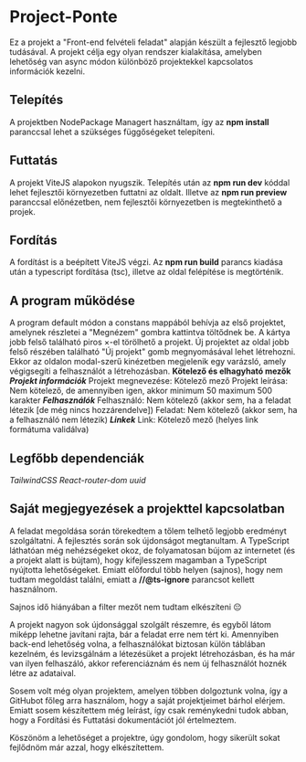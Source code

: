 # Project-Ponte

Ez a projekt a "Front-end felvételi feladat" alapján készült a fejlesztő legjobb tudásával. A projekt célja egy olyan rendszer kialakítása, amelyben lehetőség van async módon különböző projektekkel kapcsolatos információk kezelni.

## Telepítés

A projektben NodePackage Managert használtam, így az **npm install** paranccsal lehet a szükséges függőségeket telepíteni.

## Futtatás

A projekt ViteJS alapokon nyugszik. Telepítés után az **npm run dev** kóddal lehet fejlesztői környezetben futtatni az oldalt. Illetve az **npm run preview** paranccsal előnézetben, nem fejlesztői környezetben is megtekinthető a projek.

## Fordítás

A fordítást is a beépített ViteJS végzi. Az **npm run build** parancs kiadása után a typescript fordítása (tsc), illetve az oldal felépítése is megtörténik.

## A program működése

A program default módon a constans mappából behívja az első projektet, amelynek részletei a "Megnézem" gombra kattintva töltődnek be. A kártya jobb felső található piros &times;-el törölhető a projekt.
Új projektet az oldal jobb felső részében található "Új projekt" gomb megnyomásával lehet létrehozni. Ekkor az oldalon modal-szerű kinézetben megjelenik egy varázsló, amely végigsegíti a felhasználót a létrehozásban.
**Kötelező és elhagyható mezők**
**_Projekt információk_**
Projekt megnevezése: Kötelező mező
Projekt leírása: Nem kötelező, de amennyiben igen, akkor minimum 50 maximum 500 karakter
**_Felhasználók_**
Felhasználó: Nem kötelező (akkor sem, ha a feladat létezik [de még nincs hozzárendelve])
Feladat: Nem kötelező (akkor sem, ha a felhasználó nem létezik)
**_Linkek_**
Link: Kötelező mező (helyes link formátuma validálva)

## Legfőbb dependenciák

_TailwindCSS_
_React-router-dom_
_uuid_

## Saját megjegyezések a projekttel kapcsolatban

A feladat megoldása során törekedtem a tőlem telhető legjobb eredményt szolgáltatni. A fejlesztés során sok újdonságot megtanultam. A TypeScript láthatóan még nehézségeket okoz, de folyamatosan bújom az internetet (és a projekt alatt is bújtam), hogy kifejlesszem magamban a TypeScript nyújtotta lehetőségeket. Emiatt előfordul több helyen (sajnos), hogy nem tudtam megoldást találni, emiatt a **//@ts-ignore** parancsot kellett használnom.

Sajnos idő hiányában a filter mezőt nem tudtam elkészíteni 😔

A projekt nagyon sok újdonsággal szolgált részemre, és egyből látom miképp lehetne javítani rajta, bár a feladat erre nem tért ki. Amennyiben back-end lehetőség volna, a felhasználókat biztosan külön táblában kezelném, és levizsgálnám a létezésüket a projekt létrehozásban, és ha már van ilyen felhaszáló, akkor referenciáznám és nem új felhasználót hoznék létre az adataival.

Sosem volt még olyan projektem, amelyen többen dolgoztunk volna, így a GitHubot főleg arra használom, hogy a saját projektjeimet bárhol elérjem. Emiatt sosem készítettem még leírást, így csak reménykedni tudok abban, hogy a Fordítási és Futtatási dokumentációt jól értelmeztem.

Köszönöm a lehetőséget a projektre, úgy gondolom, hogy sikerült sokat fejlődnöm már azzal, hogy elkészítettem.
